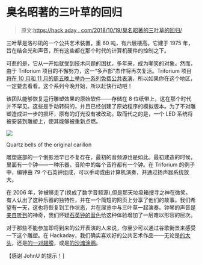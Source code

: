 # 臭名昭著的三叶草的回归

> 原文:[https://hack aday . com/2018/10/19/臭名昭著的三叶草的回归/](https://hackaday.com/2018/10/19/return-of-the-infamous-triforium/)

三叶草是洛杉矶的一个公共艺术装置，重 60 吨，有六层楼高。它建于 1975 年，旨在结合光和声音，所有这些都在那个时代的计算机硬件的控制之下。

可悲的是，它从一开始就受到技术问题的困扰，多年来，成为嘲笑的对象。然而，由于 Triforium 项目的不懈努力，这一“多声部”杰作将再次复活。Triforium 项目[将在 10 月和 11 月的周五晚上举办一系列免费公共表演](https://triforium.la/)，所以如果你在这个地区，一定要去看看。这个系列今晚开始，所以赶快行动吧！

该团队能够恢复运行雕塑效果的原始软件——存储在 8 位纸带上，这在那个时代并不罕见。这些是手动转码的，并且已经创建了原始程序的模拟版本。为了不对雕塑造成进一步的损坏，原有的灯光没有被改动。取而代之的是，一个 LED 系统将被安装到雕塑上，使其能够被重新点燃。

[![](../Images/e949a4ec9a479dd55c3c0d39b1593c2a.png)](https://hackaday.com/wp-content/uploads/2018/10/carillon_with_quartz_bells.jpg)

Quartz bells of the original carillon

雕塑底部的一个倒影池早已不复存在，最初的音频源也是如此。最初建造的时候，里面有一个钟——一种乐器，音阶中的每个音符都有一个钟。在 Triforium 的例子中，编钟由 79 个石英钟组成，可以手动或由计算机演奏，并通过扬声器系统放大。

在 2006 年，钟被移走了(换成了数字音频源),但是那天垃圾箱搜寻之神在微笑。有人认出了这种乐器的独特性，并在一个简短的网页上分享了他们的故事。我们希望有一天，这也将恢复到工作状态，并在展览中与三叶草一起演奏。钟琴的声音是[亲自听到](https://youtu.be/3VSUuTABb3U?t=29)的神奇，我们怀疑[石英钟的音色](https://www.youtube.com/watch?v=kEHnoCZHq38)给这种体验增加了一层难以形容的层次。

对于那些不能参加即将到来的公开表演的人来说，你至少可以通过谷歌街景来感受一下这个雕塑。在 Hackaday，我们确实喜欢好的公共艺术作品——无论是[的大头](https://hackaday.com/2017/09/07/1-5-million-dollars-buys-850000-leds-and-29-raspberry-pis/)，还是[的一对翅膀](https://hackaday.com/2016/08/05/art-and-creepy-mechanisms/)，或是[的沙滩涂鸦](https://hackaday.com/2018/10/18/sandbot-happily-and-tirelessly-rolls-patterns-in-sand/)。

【感谢 JohnU 的提示！]
